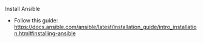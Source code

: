 Install Ansible
- Follow this guide: https://docs.ansible.com/ansible/latest/installation_guide/intro_installation.html#installing-ansible
